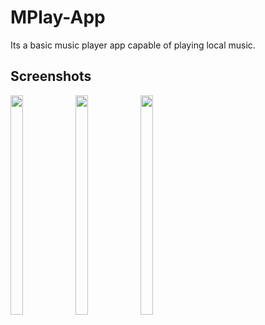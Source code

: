# MPlay-App
Its a basic music player app capable of playing local music.
## Screenshots
<img src="https://user-images.githubusercontent.com/67891339/144585376-6124ac43-69cf-4926-9883-9ff1fc5ab0d0.jpg" align=left width=20% height=30%>
<img src="https://user-images.githubusercontent.com/67891339/144585640-71be58d7-b842-443b-bdff-777676f19726.jpg" align=left width=20% height=30%>
<img src="https://user-images.githubusercontent.com/67891339/144585717-5b87a58a-b14e-4953-a7b3-5a2bf8092ac3.jpg" align=center width=20% height=30%>

